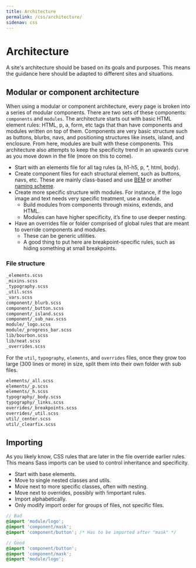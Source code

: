 ```yaml
---
title: Architecture
permalink: /css/architecture/
sidenav: css
---
```

# Architecture
A site's architecture should be based on its goals and purposes. This means the
guidance here should be adapted to different sites and situations.

## Modular or component architecture
When using a modular or component architecture, every page is broken into a
series of modular components. There are two sets of these components:
`components` and `modules`. The architecture starts out with basic HTML element
rules: HTML, p, a, form, etc tags that than have components and modules written
on top of them. Components are very basic structure such as buttons, blurbs,
navs, and positioning structures like insets, island, and enclosure.  From
here, modules are built with these components. This architecture also attempts
to keep the specificity trend in an upwards curve as you move down in the file
(more on this to come).

- Start with an elements file for all tag rules (a, h1-h5, p, \*, html, body).
- Create component files for each structural element, such as buttons, navs,
  etc. These are mainly class-based and use [BEM] or another [naming
  scheme](#css-naming).
- Create more specific structure with modules. For instance, if the logo image
  and text needs very specific treatment, use a module.
  - Build modules from components through mixins, extends, and HTML.
  - Modules can have higher specificity, it’s fine to use deeper nesting.
- Have an overrides file or folder comprised of global rules that are meant to
  override components and modules.
  - These can be generic utilities.
  - A good thing to put here are breakpoint-specific rules, such as hiding
    something at small breakpoints.

### File structure
```sh
_elements.scss
_mixins.scss
_typography.scss
_util.scss
_vars.scss
component/_blurb.scss
component/_button.scss
component/_island.scss
component/_sub_nav.scss
module/_logo.scss
module/_progress_bar.scss
lib/bourbon.scss
lib/neat.scss
_overrides.scss
```

For the `util`, `typography`, `elements`, and `overrides` files, once they grow
too large (300 lines or more) in size, split them into their own folder with
sub files.

```sh
elements/_all.scss
elements/_p.scss
elements/_h.scss
typography/_body.scss
typography/_links.scss
overrides/_breakpoints.scss
overrides/_util.scss
util/_center.scss
util/_clearfix.scss
```


## Importing
As you likely know, CSS rules that are later in the file override earlier
rules. This means Sass imports can be used to control inheritance and
specificity.

- Start with base elements.
- Move to single nested classes and utils.
- Move next to more specific classes, often with nesting.
- Move next to overrides, possibly with !important rules.
- Import alphabetically.
- Only modify import order for groups of files, not specific files.

```scss
// Bad
@import 'module/logo';
@import 'component/mask';
@import 'component/button'; /* Has to be imported after "mask" */

// Good
@import 'component/button';
@import 'component/mask';
@import 'module/logo';
```


[BEM]: http://getbem.com/introduction/
